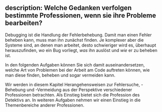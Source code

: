 description: Welche Gedanken verfolgen bestimmte Professionen, wenn sie ihre Probleme bearbeiten?
---
Debugging ist die Handlung der Fehlerbehebung.
Damit man einen Fehler beheben kann, muss man ihn zunächst finden.
Je komplexer aber die Systeme sind, an denen man arbeitet, desto schwieriger wird es, überhaupt 
herauszufinden, _wo_ ein Bug vorliegt, _was_ ihn auslöst und _wie_ er zu beheben ist.

In den folgenden Aufgaben können Sie sich damit auseinandersetzen, welche Art von Problemen bei 
der Arbeit am Code auftreten können, wie man diese finden, beheben und sogar vermeiden kann.

Wir werden in diesem Kapitel Herangehensweisen zur Fehlersuche, -Behebung und -Vermeidung aus
der Perspektive verschiedener Professionen betrachten.
Als Einstieg bietet sich die Profession des Detektivs an.
In weiteren Aufgaben nehmen wir einen Einstieg in die Themenbereiche anderer Professionen.
